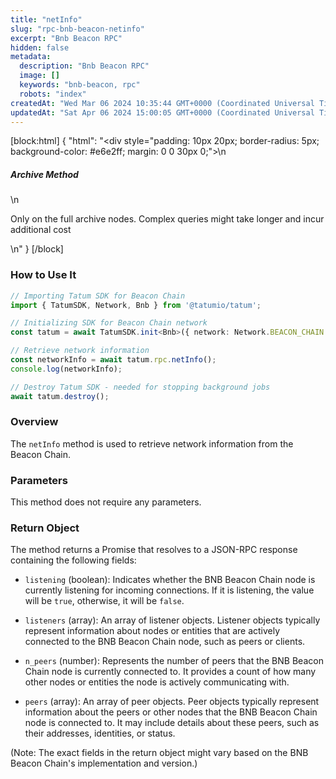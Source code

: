 ```yaml
---
title: "netInfo"
slug: "rpc-bnb-beacon-netinfo"
excerpt: "Bnb Beacon RPC"
hidden: false
metadata: 
  description: "Bnb Beacon RPC"
  image: []
  keywords: "bnb-beacon, rpc"
  robots: "index"
createdAt: "Wed Mar 06 2024 10:35:44 GMT+0000 (Coordinated Universal Time)"
updatedAt: "Sat Apr 06 2024 15:00:05 GMT+0000 (Coordinated Universal Time)"
---
```

[block:html]
{
  "html": "<div style=\"padding: 10px 20px; border-radius: 5px; background-color: #e6e2ff; margin: 0 0 30px 0;\">\n  <h5>Archive Method</h5>\n  <p>Only on the full archive nodes. Complex queries might take longer and incur additional cost</p>\n</div>"
}
[/block]


### How to Use It

```typescript
// Importing Tatum SDK for Beacon Chain
import { TatumSDK, Network, Bnb } from '@tatumio/tatum';

// Initializing SDK for Beacon Chain network
const tatum = await TatumSDK.init<Bnb>({ network: Network.BEACON_CHAIN });

// Retrieve network information
const networkInfo = await tatum.rpc.netInfo();
console.log(networkInfo);

// Destroy Tatum SDK - needed for stopping background jobs
await tatum.destroy();
```

### Overview

The `netInfo` method is used to retrieve network information from the Beacon Chain.

### Parameters

This method does not require any parameters.

### Return Object

The method returns a Promise that resolves to a JSON-RPC response containing the following fields:

- `listening` (boolean): Indicates whether the BNB Beacon Chain node is currently listening for incoming connections. If it is listening, the value will be `true`, otherwise, it will be `false`.

- `listeners` (array): An array of listener objects. Listener objects typically represent information about nodes or entities that are actively connected to the BNB Beacon Chain node, such as peers or clients.

- `n_peers` (number): Represents the number of peers that the BNB Beacon Chain node is currently connected to. It provides a count of how many other nodes or entities the node is actively communicating with.

- `peers` (array): An array of peer objects. Peer objects typically represent information about the peers or other nodes that the BNB Beacon Chain node is connected to. It may include details about these peers, such as their addresses, identities, or status.

(Note: The exact fields in the return object might vary based on the BNB Beacon Chain's implementation and version.)
